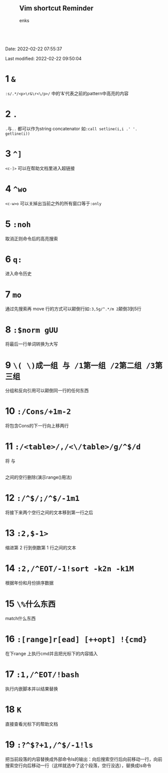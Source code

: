 <meta name="viewport" content="width=device-width, initial-scale=1">
<link rel="stylesheet" href="github-markdown.css">
<style>
	.markdown-body {
		box-sizing: border-box;
		min-width: 200px;
		max-width: 980px;
		margin: 0 auto;
		padding: 45px;
	}

	@media (max-width: 767px) {
		.markdown-body {
			padding: 15px;
		}
	}
</style>
<article class="markdown-body">
	<h1>Vim shortcut Reminder</h1>
	<p>enks</p>
</article>

Date: 2022-02-22 07:55:37

Last modified: 2022-02-22 09:50:04

# 1 `&`

`:s/.*/<p>\r&\r<\/p>/` 中的'&'代表之前的pattern中高亮的内容

# 2 `.`

`.`与`..` 都可以作为string concatenator 如`:call setline(i,i .' '. getline(i))`

# 3 `^]`

`<c-]>` 可以在帮助文档里进入超链接

# 4 `^wo`

`<c-w>o` 可以关掉出当前之外的所有窗口等于`:only`

# 5 `:noh`

取消正则命令后的高亮搜索

# 6 `q:`

进入命令历史

# 7 `mo`

通过先搜索再 move 行的方式可以颠倒行如`:3,5g/^.*/m 2`颠倒3到5行

# 8 `:$norm gUU`

将最后一行单词转换为大写

# 9 `\( \)成一组 与 /1第一组 /2第二组 /3第三组`

分组和反向引用可以颠倒同一行的任何东西

# 10 `:/Cons/+1m-2`

将包含Cons的下一行向上移两行

# 11 `:/<table>/,/<\/table>/g/^$/d`

将 <table> 与 </table> 之间的空行删除(演示range()用法)

# 12 `:/^$/;/^$/-1m1`

将接下来两个空行之间的文本移到第一行之后

# 13 `:2,$-1>`

缩进第 2 行到倒数第 1 行之间的文本

# 14 `:2,/^EOT/-1!sort -k2n -k1M`

根据年份和月份排序数据

# 15 `\%什么东西`

match什么东西

# 16 `:[range]r[ead] [++opt] !{cmd}`

在下range 上执行cmd并且把光标下的内容插入

# 17 `:1,/^EOT/!bash`

执行内嵌脚本并以结果替换

# 18 `K`

直接查看光标下的帮助文档

# 19 `:?^$?+1,/^$/-1!ls`
把当前段落的内容替换成外部命令ls的输出：向后搜索空行后向前移动一行，向前搜索空行向后移动一行（这样就选中了这个段落，空行没选），替换成ls命令
